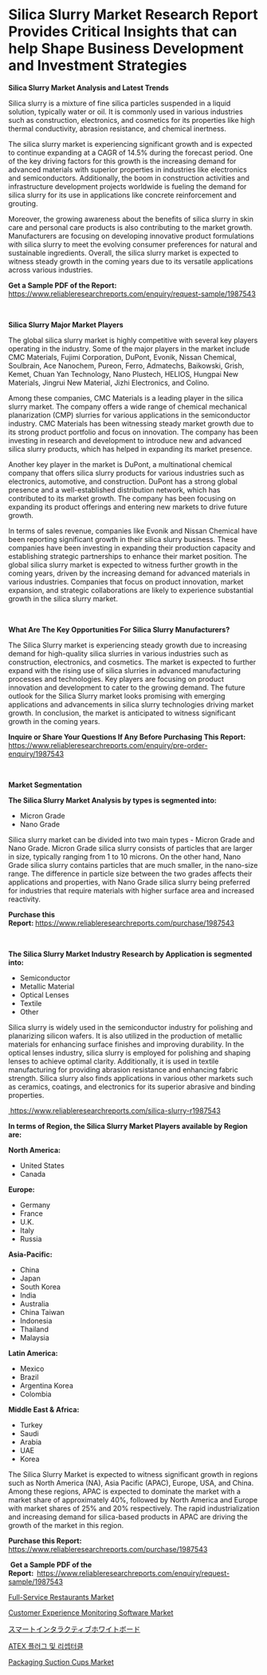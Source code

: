 <p><h1>Silica Slurry Market Research Report Provides Critical Insights that can help Shape Business Development and Investment Strategies</h1></p><p><strong>Silica Slurry Market Analysis and Latest Trends</strong></p>
<p><p>Silica slurry is a mixture of fine silica particles suspended in a liquid solution, typically water or oil. It is commonly used in various industries such as construction, electronics, and cosmetics for its properties like high thermal conductivity, abrasion resistance, and chemical inertness.</p><p>The silica slurry market is experiencing significant growth and is expected to continue expanding at a CAGR of 14.5% during the forecast period. One of the key driving factors for this growth is the increasing demand for advanced materials with superior properties in industries like electronics and semiconductors. Additionally, the boom in construction activities and infrastructure development projects worldwide is fueling the demand for silica slurry for its use in applications like concrete reinforcement and grouting.</p><p>Moreover, the growing awareness about the benefits of silica slurry in skin care and personal care products is also contributing to the market growth. Manufacturers are focusing on developing innovative product formulations with silica slurry to meet the evolving consumer preferences for natural and sustainable ingredients. Overall, the silica slurry market is expected to witness steady growth in the coming years due to its versatile applications across various industries.</p></p>
<p><strong>Get a Sample PDF of the Report:&nbsp;</strong> <a href="https://www.reliableresearchreports.com/enquiry/request-sample/1987543">https://www.reliableresearchreports.com/enquiry/request-sample/1987543</a></p>
<p>&nbsp;</p>
<p><strong>Silica Slurry Major Market Players</strong></p>
<p><p>The global silica slurry market is highly competitive with several key players operating in the industry. Some of the major players in the market include CMC Materials, Fujimi Corporation, DuPont, Evonik, Nissan Chemical, Soulbrain, Ace Nanochem, Pureon, Ferro, Admatechs, Baikowski, Grish, Kemet, Chuan Yan Technology, Nano Plustech, HELIOS, Hungpai New Materials, Jingrui New Material, Jizhi Electronics, and Colino.</p><p>Among these companies, CMC Materials is a leading player in the silica slurry market. The company offers a wide range of chemical mechanical planarization (CMP) slurries for various applications in the semiconductor industry. CMC Materials has been witnessing steady market growth due to its strong product portfolio and focus on innovation. The company has been investing in research and development to introduce new and advanced silica slurry products, which has helped in expanding its market presence.</p><p>Another key player in the market is DuPont, a multinational chemical company that offers silica slurry products for various industries such as electronics, automotive, and construction. DuPont has a strong global presence and a well-established distribution network, which has contributed to its market growth. The company has been focusing on expanding its product offerings and entering new markets to drive future growth.</p><p>In terms of sales revenue, companies like Evonik and Nissan Chemical have been reporting significant growth in their silica slurry business. These companies have been investing in expanding their production capacity and establishing strategic partnerships to enhance their market position. The global silica slurry market is expected to witness further growth in the coming years, driven by the increasing demand for advanced materials in various industries. Companies that focus on product innovation, market expansion, and strategic collaborations are likely to experience substantial growth in the silica slurry market.</p></p>
<p>&nbsp;</p>
<p><strong>What Are The Key Opportunities For Silica Slurry Manufacturers?</strong></p>
<p><p>The Silica Slurry market is experiencing steady growth due to increasing demand for high-quality silica slurries in various industries such as construction, electronics, and cosmetics. The market is expected to further expand with the rising use of silica slurries in advanced manufacturing processes and technologies. Key players are focusing on product innovation and development to cater to the growing demand. The future outlook for the Silica Slurry market looks promising with emerging applications and advancements in silica slurry technologies driving market growth. In conclusion, the market is anticipated to witness significant growth in the coming years.</p></p>
<p><strong>Inquire or Share Your Questions If Any Before Purchasing This Report:</strong> <a href="https://www.reliableresearchreports.com/enquiry/pre-order-enquiry/1987543">https://www.reliableresearchreports.com/enquiry/pre-order-enquiry/1987543</a></p>
<p>&nbsp;</p>
<p><strong>Market Segmentation</strong></p>
<p><strong>The Silica Slurry Market Analysis by types is segmented into:</strong></p>
<p><ul><li>Micron Grade</li><li>Nano Grade</li></ul></p>
<p><p>Silica slurry market can be divided into two main types - Micron Grade and Nano Grade. Micron Grade silica slurry consists of particles that are larger in size, typically ranging from 1 to 10 microns. On the other hand, Nano Grade silica slurry contains particles that are much smaller, in the nano-size range. The difference in particle size between the two grades affects their applications and properties, with Nano Grade silica slurry being preferred for industries that require materials with higher surface area and increased reactivity.</p></p>
<p><strong>Purchase this Report:&nbsp;</strong><a href="https://www.reliableresearchreports.com/purchase/1987543">https://www.reliableresearchreports.com/purchase/1987543</a></p>
<p>&nbsp;</p>
<p><strong>The Silica Slurry Market Industry Research by Application is segmented into:</strong></p>
<p><ul><li>Semiconductor</li><li>Metallic Material</li><li>Optical Lenses</li><li>Textile</li><li>Other</li></ul></p>
<p><p>Silica slurry is widely used in the semiconductor industry for polishing and planarizing silicon wafers. It is also utilized in the production of metallic materials for enhancing surface finishes and improving durability. In the optical lenses industry, silica slurry is employed for polishing and shaping lenses to achieve optimal clarity. Additionally, it is used in textile manufacturing for providing abrasion resistance and enhancing fabric strength. Silica slurry also finds applications in various other markets such as ceramics, coatings, and electronics for its superior abrasive and binding properties.</p></p>
<p><a href="https://www.reliableresearchreports.com/silica-slurry-r1987543">&nbsp;https://www.reliableresearchreports.com/silica-slurry-r1987543</a></p>
<p><strong>In terms of Region, the Silica Slurry Market Players available by Region are:</strong></p>
<p>
    <p> <strong> North America: </strong>
        <ul>
            <li>United States</li>
            <li>Canada</li>
        </ul>
        </p> 
    <p> <strong> Europe: </strong>
        <ul>
            <li>Germany</li>
            <li>France</li>
            <li>U.K.</li>
            <li>Italy</li>
            <li>Russia</li>
        </ul>
        </p> 
    <p> <strong> Asia-Pacific: </strong>
        <ul>
            <li>China</li>
            <li>Japan</li>
            <li>South Korea</li>
            <li>India</li>
            <li>Australia</li>
            <li>China Taiwan</li>
            <li>Indonesia</li>
            <li>Thailand</li>
            <li>Malaysia</li>
        </ul>
        </p> 
    <p> <strong> Latin America: </strong>
        <ul>
            <li>Mexico</li>
            <li>Brazil</li>
            <li>Argentina Korea</li>
            <li>Colombia</li>
        </ul>
        </p> 
    <p> <strong> Middle East & Africa: </strong>
        <ul>
            <li>Turkey</li>
            <li>Saudi</li>
            <li>Arabia</li>
            <li>UAE</li>
            <li>Korea</li>
        </ul>
    </p>
    </p>
<p><p>The Silica Slurry Market is expected to witness significant growth in regions such as North America (NA), Asia Pacific (APAC), Europe, USA, and China. Among these regions, APAC is expected to dominate the market with a market share of approximately 40%, followed by North America and Europe with market shares of 25% and 20% respectively. The rapid industrialization and increasing demand for silica-based products in APAC are driving the growth of the market in this region.</p></p>
<p><strong>Purchase this Report: </strong><a href="https://www.reliableresearchreports.com/purchase/1987543">https://www.reliableresearchreports.com/purchase/1987543</a></p>
<p>&nbsp;<strong>Get a Sample PDF of the Report:&nbsp;&nbsp;</strong><a href="https://www.reliableresearchreports.com/enquiry/request-sample/1987543">https://www.reliableresearchreports.com/enquiry/request-sample/1987543</a></p>
<p><strong></strong></p>
<p><p><a href="https://github.com/mateobossinovero/Market-Research-Report-List-1/blob/main/full-service-restaurants-market.md">Full-Service Restaurants Market</a></p><p><a href="https://github.com/RoccoManning/Market-Research-Report-List-5/blob/main/customer-experience-monitoring-software-market.md">Customer Experience Monitoring Software Market</a></p><p><a href="https://medium.com/@jackrichards5445/%E3%82%B9%E3%83%9E%E3%83%BC%E3%83%88%E3%82%A4%E3%83%B3%E3%82%BF%E3%83%A9%E3%82%AF%E3%83%86%E3%82%A3%E3%83%96%E3%83%9B%E3%83%AF%E3%82%A4%E3%83%88%E3%83%9C%E3%83%BC%E3%83%89%E5%B8%82%E5%A0%B4-%E5%B8%82%E5%A0%B4cagr-%E5%B8%82%E5%A0%B4%E3%83%88%E3%83%AC%E3%83%B3%E3%83%89-%E6%88%90%E9%95%B7%E6%88%A6%E7%95%A5%E3%81%AB%E9%96%A2%E3%81%99%E3%82%8B%E6%83%85%E5%A0%B1-7115d7926910">スマートインタラクティブホワイトボード</a></p><p><a href="https://medium.com/@jackiefauhey9089475/atex-%ED%94%8C%EB%9F%AC%EA%B7%B8-%EB%B0%8F-%EC%BD%98%EC%84%BC%ED%8A%B8-%EC%8B%9C%EC%9E%A5%EC%9D%80-%EC%8B%9C%EC%9E%A5-%EC%A0%90%EC%9C%A0%EC%9C%A8-%EC%8B%9C%EC%9E%A5-%ED%8A%B8%EB%A0%8C%EB%93%9C-%EB%B0%8F-%EC%8B%9C%EC%9E%A5-%EC%84%B1%EC%9E%A5%EC%97%90-%EA%B4%80%ED%95%9C-%EC%A0%95%EB%B3%B4%EB%A5%BC-%EC%A0%9C%EA%B3%B5%ED%95%A9%EB%8B%88%EB%8B%A4-581a68f1aa6c">ATEX 플러그 및 리셉터클</a></p><p><a href="https://www.linkedin.com/pulse/global-packaging-suction-cups-market-sector-types-applications-9z3gc?trackingId=F%2FfdE3Cvubwq85LHMdLNdw%3D%3D">Packaging Suction Cups Market</a></p></p>